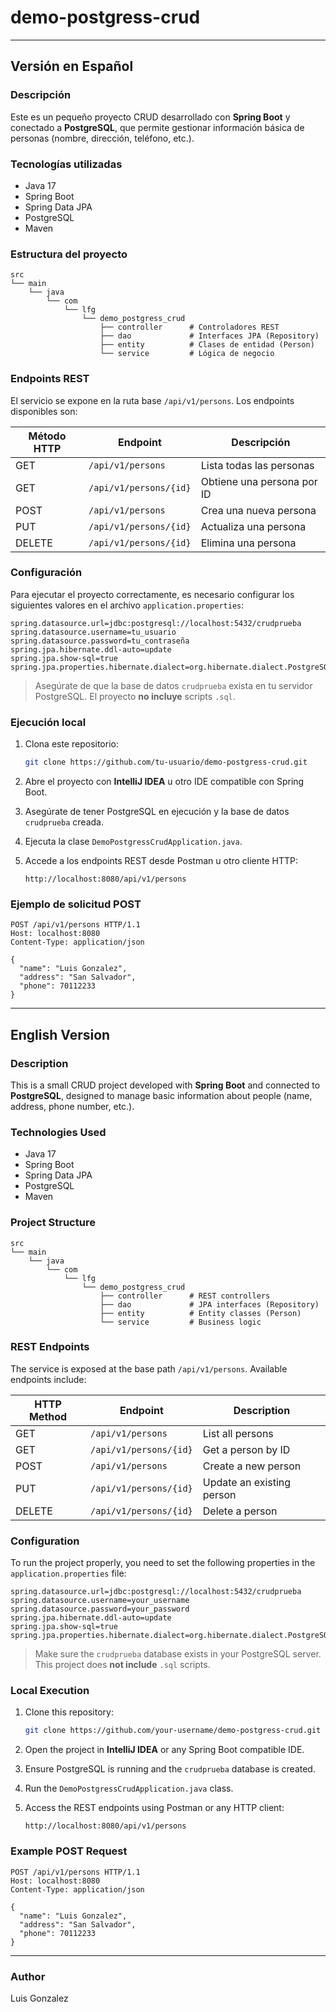 # demo-postgress-crud

---

##  Versión en Español

###  Descripción

Este es un pequeño proyecto CRUD desarrollado con **Spring Boot** y conectado a **PostgreSQL**, que permite gestionar información básica de personas (nombre, dirección, teléfono, etc.).

###  Tecnologías utilizadas

- Java 17  
- Spring Boot  
- Spring Data JPA  
- PostgreSQL  
- Maven  

###  Estructura del proyecto

```
src
└── main
    └── java
        └── com
            └── lfg
                └── demo_postgress_crud
                    ├── controller      # Controladores REST
                    ├── dao             # Interfaces JPA (Repository)
                    ├── entity          # Clases de entidad (Person)
                    └── service         # Lógica de negocio
```

###  Endpoints REST

El servicio se expone en la ruta base `/api/v1/persons`. Los endpoints disponibles son:

| Método HTTP | Endpoint               | Descripción               |
|-------------|------------------------|---------------------------|
| GET         | `/api/v1/persons`      | Lista todas las personas  |
| GET         | `/api/v1/persons/{id}` | Obtiene una persona por ID |
| POST        | `/api/v1/persons`      | Crea una nueva persona    |
| PUT         | `/api/v1/persons/{id}` | Actualiza una persona     |
| DELETE      | `/api/v1/persons/{id}` | Elimina una persona       |

###  Configuración

Para ejecutar el proyecto correctamente, es necesario configurar los siguientes valores en el archivo `application.properties`:

```properties
spring.datasource.url=jdbc:postgresql://localhost:5432/crudprueba
spring.datasource.username=tu_usuario
spring.datasource.password=tu_contraseña
spring.jpa.hibernate.ddl-auto=update
spring.jpa.show-sql=true
spring.jpa.properties.hibernate.dialect=org.hibernate.dialect.PostgreSQLDialect
```

> Asegúrate de que la base de datos `crudprueba` exista en tu servidor PostgreSQL. El proyecto **no incluye** scripts `.sql`.

###  Ejecución local

1. Clona este repositorio:
   ```bash
   git clone https://github.com/tu-usuario/demo-postgress-crud.git
   ```

2. Abre el proyecto con **IntelliJ IDEA** u otro IDE compatible con Spring Boot.

3. Asegúrate de tener PostgreSQL en ejecución y la base de datos `crudprueba` creada.

4. Ejecuta la clase `DemoPostgressCrudApplication.java`.

5. Accede a los endpoints REST desde Postman u otro cliente HTTP:
   ```
   http://localhost:8080/api/v1/persons
   ```

###  Ejemplo de solicitud POST

```http
POST /api/v1/persons HTTP/1.1
Host: localhost:8080
Content-Type: application/json

{
  "name": "Luis Gonzalez",
  "address": "San Salvador",
  "phone": 70112233
}
```

---

##  English Version

###  Description

This is a small CRUD project developed with **Spring Boot** and connected to **PostgreSQL**, designed to manage basic information about people (name, address, phone number, etc.).

###  Technologies Used

- Java 17  
- Spring Boot  
- Spring Data JPA  
- PostgreSQL  
- Maven  

###  Project Structure

```
src
└── main
    └── java
        └── com
            └── lfg
                └── demo_postgress_crud
                    ├── controller      # REST controllers
                    ├── dao             # JPA interfaces (Repository)
                    ├── entity          # Entity classes (Person)
                    └── service         # Business logic
```

###  REST Endpoints

The service is exposed at the base path `/api/v1/persons`. Available endpoints include:

| HTTP Method | Endpoint               | Description                 |
|-------------|------------------------|-----------------------------|
| GET         | `/api/v1/persons`      | List all persons            |
| GET         | `/api/v1/persons/{id}` | Get a person by ID          |
| POST        | `/api/v1/persons`      | Create a new person         |
| PUT         | `/api/v1/persons/{id}` | Update an existing person   |
| DELETE      | `/api/v1/persons/{id}` | Delete a person             |

###  Configuration

To run the project properly, you need to set the following properties in the `application.properties` file:

```properties
spring.datasource.url=jdbc:postgresql://localhost:5432/crudprueba
spring.datasource.username=your_username
spring.datasource.password=your_password
spring.jpa.hibernate.ddl-auto=update
spring.jpa.show-sql=true
spring.jpa.properties.hibernate.dialect=org.hibernate.dialect.PostgreSQLDialect
```

> Make sure the `crudprueba` database exists in your PostgreSQL server. This project does **not include** `.sql` scripts.

###  Local Execution

1. Clone this repository:
   ```bash
   git clone https://github.com/your-username/demo-postgress-crud.git
   ```

2. Open the project in **IntelliJ IDEA** or any Spring Boot compatible IDE.

3. Ensure PostgreSQL is running and the `crudprueba` database is created.

4. Run the `DemoPostgressCrudApplication.java` class.

5. Access the REST endpoints using Postman or any HTTP client:
   ```
   http://localhost:8080/api/v1/persons
   ```

###  Example POST Request

```http
POST /api/v1/persons HTTP/1.1
Host: localhost:8080
Content-Type: application/json

{
  "name": "Luis Gonzalez",
  "address": "San Salvador",
  "phone": 70112233
}
```

---

###  Author

Luis Gonzalez
